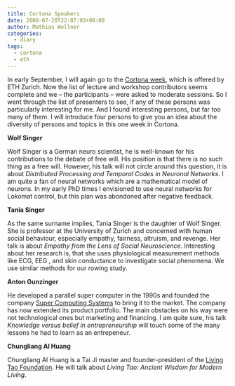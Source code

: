 ```yaml
---
title: Cortona Speakers
date: 2008-07-20T22:07:03+00:00
author: Mathias Wellner
categories:
  - diary
tags:
  - cortona
  - eth
---
```

In early September, I will again go to the [Cortona week](http://www.cortona.ethz.ch), which is offered by ETH Zurich. Now the list of lecture and workshop contributors seems complete and we &ndash; the participants &ndash; were asked to moderate sessions. So I went through the list of presenters to see, if any of these persons was particularly interesting for me. And I found interesting persons, but far too many of them. I will introduce four persons to give you an idea about the diversity of persons and topics in this one week in Cortona.

**Wolf Singer**

Wolf Singer is a German neuro scientist, he is well-known for his contributions to the debate of free will. His position is that there is no such thing as a free will. However, his talk will not circle around this question, it is about _Distributed Processing and Temporal Codes in Neuronal Networks_. I am quite a fan of neural networks which are a mathematical model of neurons. In my early PhD times I envisioned to use neural networks for Lokomat control, but this plan was abondoned after negative feedback.

**Tania Singer**

As the same surname implies, Tania Singer is the daughter of Wolf Singer. She is professor at the University of Zurich and concerned with human social behaviour, especially empathy, fairness, altruism, and revenge. Her talk is about _Empathy from the Lens of Social Neuroscience_. Interesting about her research is, that she uses physiological measurement methods like ECG, EEG , and skin conductance to investigate social phenomena. We use similar methods for our rowing study.

**Anton Gunzinger**

He developed a parallel super computer in the 1990s and founded the company [Super Computing Systems](http://www.scs.ch/) to bring it to the market. The company has now extended its product portfolio. The main obstacles on his way were not technological ones but marketing and financing. I am quite sure, his talk _Knowledge versus belief in entrepreneurship_ will touch some of the many lessons he had to learn as an entrepeneur.

**Chungliang Al Huang**

Chungliang Al Huang is a Tai Ji master and founder-president of the [Living Tao Foundation](http://www.livingtao.org/). He will talk about _Living Tao: Ancient Wisdom for Modern Living_.